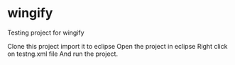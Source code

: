 # wingify
Testing project for wingify

Clone this project
import it to eclipse 
Open the project in eclipse 
Right click on testng.xml file
And run the project.
